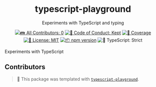 <h1 align="center">typescript-playground</h1>

<p align="center">Experiments with TypeScript and typing</p>

<p align="center">
	<!-- prettier-ignore-start -->
	<!-- ALL-CONTRIBUTORS-BADGE:START - Do not remove or modify this section -->
	<a href="#contributors" target="_blank"><img alt="👪 All Contributors: 0" src="https://img.shields.io/badge/%F0%9F%91%AA_all_contributors-0-21bb42.svg" /></a>
<!-- ALL-CONTRIBUTORS-BADGE:END -->
	<!-- prettier-ignore-end -->
	<a href="https://github.com/arunmathews/typescript-playground/blob/main/.github/CODE_OF_CONDUCT.md" target="_blank"><img alt="🤝 Code of Conduct: Kept" src="https://img.shields.io/badge/%F0%9F%A4%9D_code_of_conduct-kept-21bb42" /></a>
	<a href="https://codecov.io/gh/arunmathews/typescript-playground" target="_blank"><img alt="🧪 Coverage" src="https://img.shields.io/codecov/c/github/arunmathews/typescript-playground?label=%F0%9F%A7%AA%20coverage" /></a>
	<a href="https://github.com/arunmathews/typescript-playground/blob/main/LICENSE.md" target="_blank"><img alt="📝 License: MIT" src="https://img.shields.io/badge/%F0%9F%93%9D_license-MIT-21bb42.svg"></a>
	<a href="http://npmjs.com/package/typescript-playground"><img alt="📦 npm version" src="https://img.shields.io/npm/v/typescript-playground?color=21bb42&label=%F0%9F%93%A6%20npm" /></a>
	<img alt="💪 TypeScript: Strict" src="https://img.shields.io/badge/%F0%9F%92%AA_typescript-strict-21bb42.svg" />
</p>Experiments with TypeScript

## Contributors

<!-- spellchecker: disable -->
<!-- ALL-CONTRIBUTORS-LIST:START - Do not remove or modify this section -->
<!-- prettier-ignore-start -->
<!-- markdownlint-disable -->
<!-- markdownlint-restore -->
<!-- prettier-ignore-end -->

<!-- ALL-CONTRIBUTORS-LIST:END -->
<!-- spellchecker: enable -->

<!-- You can remove this notice if you don't want it 🙂 no worries! -->

> 💙 This package was templated with [`typescript-playground`](https://github.com/JoshuaKGoldberg/typescript-playground).
